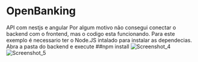 # OpenBanking
API com nestjs e angular
Por algum motivo não consegui conectar o backend com o frontend, mas o codigo esta funcionando.
Para este exemplo é necessario ter o Node.JS intalado para instalar as dependecias.
Abra a pasta do backend e execute
##npm install
![Screenshot_4](https://user-images.githubusercontent.com/75860878/172081572-2fbe9842-0c97-43cd-b767-de77baff49a5.png)
![Screenshot_5](https://user-images.githubusercontent.com/75860878/172081582-efbcb64e-5a8d-4c52-9cc1-15b797ffa2b1.png)
